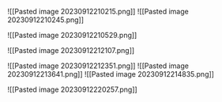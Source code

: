 ![[Pasted image 20230912210215.png]]
![[Pasted image 20230912210245.png]]

![[Pasted image 20230912210529.png]]

![[Pasted image 20230912212107.png]]

![[Pasted image 20230912212351.png]]
![[Pasted image 20230912213641.png]]
![[Pasted image 20230912214835.png]]

![[Pasted image 20230912220257.png]]
